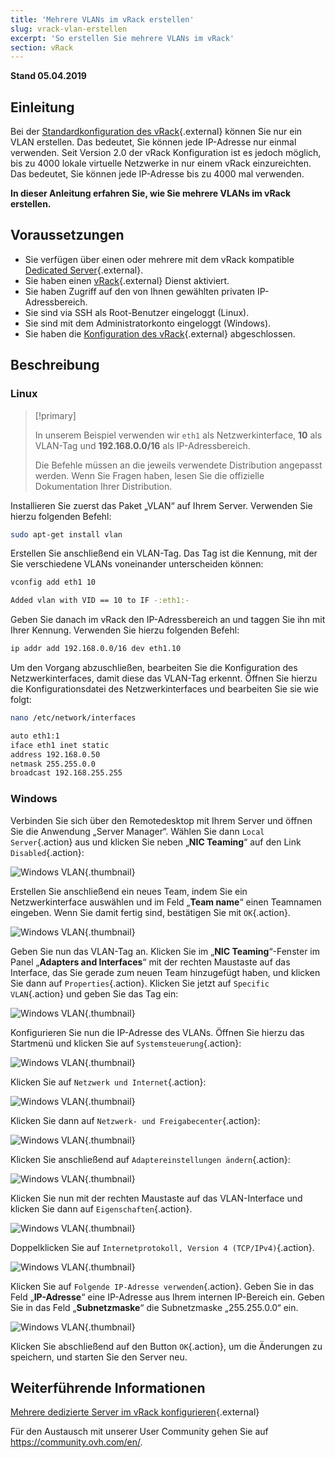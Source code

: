 ```yaml
---
title: 'Mehrere VLANs im vRack erstellen'
slug: vrack-vlan-erstellen
excerpt: 'So erstellen Sie mehrere VLANs im vRack'
section: vRack
---
```


**Stand 05.04.2019**

## Einleitung

Bei der [Standardkonfiguration des vRack](https://docs.ovh.com/de/dedicated/mehrere-dedizierte-server-im-vrack-konfigurieren/){.external} können Sie nur ein VLAN erstellen. Das bedeutet, Sie können jede IP-Adresse nur einmal verwenden. Seit Version 2.0 der vRack Konfiguration ist es jedoch möglich, bis zu 4000 lokale virtuelle Netzwerke in nur einem vRack einzureichten. Das bedeutet, Sie können jede IP-Adresse bis zu 4000 mal verwenden.

**In dieser Anleitung erfahren Sie, wie Sie mehrere VLANs im vRack erstellen.**


## Voraussetzungen

- Sie verfügen über einen oder mehrere mit dem vRack kompatible [Dedicated Server](https://www.ovh.de/dedicated_server/){.external}.
- Sie haben einen [vRack](https://www.ovh.de/loesungen/vrack){.external} Dienst aktiviert.
- Sie haben Zugriff auf den von Ihnen gewählten privaten IP-Adressbereich.
- Sie sind via SSH als Root-Benutzer eingeloggt (Linux).
- Sie sind mit dem Administratorkonto eingeloggt (Windows).
- Sie haben die [Konfiguration des vRack](https://docs.ovh.com/de/dedicated/mehrere-dedizierte-server-im-vrack-konfigurieren/){.external} abgeschlossen.


## Beschreibung

### Linux

> [!primary]
>
> In unserem Beispiel verwenden wir `eth1` als Netzwerkinterface, **10** als VLAN-Tag und **192.168.0.0/16** als IP-Adressbereich. 
>
> Die Befehle müssen an die jeweils verwendete Distribution angepasst werden. Wenn Sie Fragen haben, lesen Sie die offizielle Dokumentation Ihrer Distribution.
>

Installieren Sie zuerst das Paket „VLAN“ auf Ihrem Server. Verwenden Sie hierzu folgenden Befehl:

```sh
sudo apt-get install vlan
```

Erstellen Sie anschließend ein VLAN-Tag. Das Tag ist die Kennung, mit der Sie verschiedene VLANs voneinander unterscheiden können:

```sh
vconfig add eth1 10

Added vlan with VID == 10 to IF -:eth1:-
```

Geben Sie danach im vRack den IP-Adressbereich an und taggen Sie ihn mit Ihrer Kennung. Verwenden Sie hierzu folgenden Befehl:

```sh
ip addr add 192.168.0.0/16 dev eth1.10
```

Um den Vorgang abzuschließen, bearbeiten Sie die Konfiguration des Netzwerkinterfaces, damit diese das VLAN-Tag erkennt. Öffnen Sie hierzu die Konfigurationsdatei des Netzwerkinterfaces und bearbeiten Sie sie wie folgt:

```sh
nano /etc/network/interfaces

auto eth1:1
iface eth1 inet static
address 192.168.0.50
netmask 255.255.0.0
broadcast 192.168.255.255
```

### Windows

Verbinden Sie sich über den Remotedesktop mit Ihrem Server und öffnen Sie die Anwendung „Server Manager“. Wählen Sie dann `Local Server`{.action} aus und klicken Sie neben „**NIC Teaming**“ auf den Link `Disabled`{.action}:

![Windows VLAN](images/vrack2-windows-01.png){.thumbnail}

Erstellen Sie anschließend ein neues Team, indem Sie ein Netzwerkinterface auswählen und im Feld „**Team name**“ einen Teamnamen eingeben. Wenn Sie damit fertig sind, bestätigen Sie mit `OK`{.action}.

![Windows VLAN](images/vrack2-windows-02.png){.thumbnail}

Geben Sie nun das VLAN-Tag an. Klicken Sie im „**NIC Teaming**“-Fenster im Panel „**Adapters and Interfaces**“ mit der rechten Maustaste auf das Interface, das Sie gerade zum neuen Team hinzugefügt haben, und klicken Sie dann auf `Properties`{.action}. Klicken Sie jetzt auf `Specific VLAN`{.action} und geben Sie das Tag ein:

![Windows VLAN](images/vrack2-windows-03.png){.thumbnail}

Konfigurieren Sie nun die IP-Adresse des VLANs. Öffnen Sie hierzu das Startmenü und klicken Sie auf `Systemsteuerung`{.action}:

![Windows VLAN](images/vrack2-windows-04.png){.thumbnail}

Klicken Sie auf `Netzwerk und Internet`{.action}:

![Windows VLAN](images/vrack2-windows-05.png){.thumbnail}

Klicken Sie dann auf `Netzwerk- und Freigabecenter`{.action}:

![Windows VLAN](images/vrack2-windows-06.png){.thumbnail}

Klicken Sie anschließend auf `Adaptereinstellungen ändern`{.action}:

![Windows VLAN](images/vrack2-windows-07.png){.thumbnail}

Klicken Sie nun mit der rechten Maustaste auf das VLAN-Interface und klicken Sie dann auf `Eigenschaften`{.action}.

![Windows VLAN](images/vrack2-windows-08.png){.thumbnail}

Doppelklicken Sie auf `Internetprotokoll, Version 4 (TCP/IPv4)`{.action}.

![Windows VLAN](images/vrack2-windows-09.png){.thumbnail}

Klicken Sie auf `Folgende IP-Adresse verwenden`{.action}. Geben Sie in das Feld „**IP-Adresse**“ eine IP-Adresse aus Ihrem internen IP-Bereich ein. Geben Sie in das Feld „**Subnetzmaske**“ die Subnetzmaske „255.255.0.0“ ein.

![Windows VLAN](images/vrack2-windows-10.png){.thumbnail}

Klicken Sie abschließend auf den Button `OK`{.action}, um die Änderungen zu speichern, und starten Sie den Server neu.

## Weiterführende Informationen

[Mehrere dedizierte Server im vRack konfigurieren](https://docs.ovh.com/de/dedicated/mehrere-dedizierte-server-im-vrack-konfigurieren/){.external}

Für den Austausch mit unserer User Community gehen Sie auf <https://community.ovh.com/en/>.